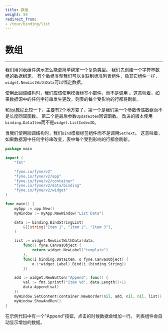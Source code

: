```yaml
---
title: 数组
weight: 50
redirect_from:
- /tour/binding/list
---
```


# 数组
---
我们用列表组件演示怎么能更简单绑定一个复杂类型。
我们先创建一个字符串数组的数据绑定。
有个数组类型我们可以关联到标准列表组件，像其它组件一样，`widget.NewListWithData`可以绑定数据。

使用此回调结构时，我们应该使用模板标签小部件，而不是调用 。这意味着，如果数据源中的任何字符串发生更改，则表的每个受影响的行都将刷新。

和[list教程](/docs/widget/list)比较一下，主要有2个地方变了，第一个是我们第一个参数传递数组而不是长度回调函数。
第二个是最后参数`UpdateItem`回调函数。
改进的版本使用`binding.DataItem`而不是`widget.ListIndexID`。

当我们使用回调结构时，我们`Bind`模板标签组件而不是调用`SetText`。
这意味着，如果数据源中任何字符串改变，表中每个受到影响的行都会刷新。

```go
package main

import (
	"fmt"

	"fyne.io/fyne/v2"
	"fyne.io/fyne/v2/app"
	"fyne.io/fyne/v2/container"
	"fyne.io/fyne/v2/data/binding"
	"fyne.io/fyne/v2/widget"
)

func main() {
	myApp := app.New()
	myWindow := myApp.NewWindow("List Data")

	data := binding.BindStringList(
		&[]string{"Item 1", "Item 2", "Item 3"},
	)

	list := widget.NewListWithData(data,
		func() fyne.CanvasObject {
			return widget.NewLabel("template")
		},
		func(i binding.DataItem, o fyne.CanvasObject) {
			o.(*widget.Label).Bind(i.(binding.String))
		})

	add := widget.NewButton("Append", func() {
		val := fmt.Sprintf("Item %d", data.Length()+1)
		data.Append(val)
	})
	myWindow.SetContent(container.NewBorder(nil, add, nil, nil, list))
	myWindow.ShowAndRun()
}
```

在示例代码中有一个"Append"按钮，点击的时候数据会增加一行。
列表组件会自动显示增加的数据。

